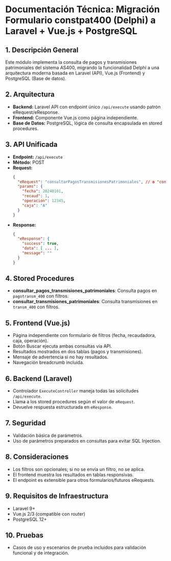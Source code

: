 # Documentación Técnica: Migración Formulario constpat400 (Delphi) a Laravel + Vue.js + PostgreSQL

## 1. Descripción General
Este módulo implementa la consulta de pagos y transmisiones patrimoniales del sistema AS400, migrando la funcionalidad Delphi a una arquitectura moderna basada en Laravel (API), Vue.js (Frontend) y PostgreSQL (Base de datos).

## 2. Arquitectura
- **Backend:** Laravel API con endpoint único `/api/execute` usando patrón eRequest/eResponse.
- **Frontend:** Componente Vue.js como página independiente.
- **Base de Datos:** PostgreSQL, lógica de consulta encapsulada en stored procedures.

## 3. API Unificada
- **Endpoint:** `/api/execute`
- **Método:** POST
- **Request:**
  ```json
  {
    "eRequest": "consultarPagosTransmisionesPatrimoniales", // o "consultarTransmisionesPatrimoniales"
    "params": {
      "fecha": 20240101,
      "recaud": 1,
      "operacion": 12345,
      "caja": "A"
    }
  }
  ```
- **Response:**
  ```json
  {
    "eResponse": {
      "success": true,
      "data": [ ... ],
      "message": ""
    }
  }
  ```

## 4. Stored Procedures
- **consultar_pagos_transmisiones_patrimoniales**: Consulta pagos en `pagotransm_400` con filtros.
- **consultar_transmisiones_patrimoniales**: Consulta transmisiones en `transm_400` con filtros.

## 5. Frontend (Vue.js)
- Página independiente con formulario de filtros (fecha, recaudadora, caja, operación).
- Botón Buscar ejecuta ambas consultas vía API.
- Resultados mostrados en dos tablas (pagos y transmisiones).
- Mensaje de advertencia si no hay resultados.
- Navegación breadcrumb incluida.

## 6. Backend (Laravel)
- Controlador `ExecuteController` maneja todas las solicitudes `/api/execute`.
- Llama a los stored procedures según el valor de `eRequest`.
- Devuelve respuesta estructurada en `eResponse`.

## 7. Seguridad
- Validación básica de parámetros.
- Uso de parámetros preparados en consultas para evitar SQL Injection.

## 8. Consideraciones
- Los filtros son opcionales; si no se envía un filtro, no se aplica.
- El frontend muestra los resultados en tablas responsivas.
- El endpoint es extensible para otros formularios/futuros eRequests.

## 9. Requisitos de Infraestructura
- Laravel 9+
- Vue.js 2/3 (compatible con router)
- PostgreSQL 12+

## 10. Pruebas
- Casos de uso y escenarios de prueba incluidos para validación funcional y de integración.
